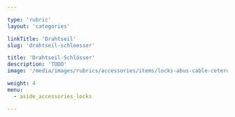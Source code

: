 ```yaml
---

type: 'rubric'
layout: 'categories'

linkTitle: 'Drahtseil'
slug: 'drahtseil-schloesser'

title: 'Drahtseil-Schlösser'
description: 'TODO'
image: '/media/images/rubrics/accessories/items/locks-abus-cable-cetero.jpg'

weight: 4
menu:
  - aside_accessories_locks

---
```


